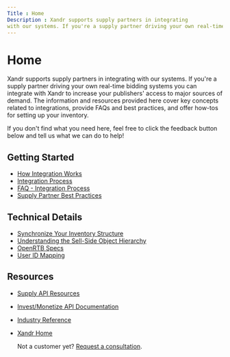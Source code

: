 ```yaml
---
Title : Home
Description : Xandr supports supply partners in integrating
with our systems. If you're a supply partner driving your own real-time
---
```



# Home



Xandr supports supply partners in integrating
with our systems. If you're a supply partner driving your own real-time
bidding systems you can integrate with Xandr to
increase your publishers' access to major sources of demand. The
information and resources provided here cover key concepts related to
integrations, provide FAQs and best practices, and offer how-tos for
setting up your inventory. 

If you don't find what you need here, feel free to click the feedback
button below and tell us what we can do to help!



## Getting Started



- <a
  href="https://docs.xandr.com/bundle/supply-partners/page/how-integration-works.html"
  class="xref" target="_blank">How Integration Works</a>
- <a
  href="https://docs.xandr.com/bundle/supply-partners/page/integration-process.html"
  class="xref" target="_blank">Integration Process</a>
- <a
  href="https://docs.xandr.com/bundle/supply-partners/page/faq---integration-process.html"
  class="xref" target="_blank">FAQ - Integration Process</a>
- <a
  href="https://docs.xandr.com/bundle/supply-partners/page/best-practices.html"
  class="xref" target="_blank">Supply Partner Best Practices</a>



## Technical Details

- <a
  href="https://docs.xandr.com/bundle/supply-partners/page/synchronize-your-inventory-structure.html"
  class="xref" target="_blank">Synchronize Your Inventory Structure</a>
- <a
  href="https://docs.xandr.com/bundle/supply-partners/page/understanding-the-sell-side-object-hierarchy.html"
  class="xref" target="_blank">Understanding the Sell-Side Object
  Hierarchy</a>
- <a
  href="https://docs.xandr.com/bundle/supply-partners/page/openrtb-specs.html"
  class="xref" target="_blank">OpenRTB Specs</a>
- <a
  href="https://docs.xandr.com/bundle/supply-partners/page/user-id-mapping.html"
  class="xref" target="_blank">User ID Mapping</a>





## Resources

- <a
  href="https://docs.xandr.com/bundle/supply-partners/page/api-documentation.html"
  class="xref" target="_blank">Supply API Resources</a>

- <a href="https://docs.xandr.com/bundle/xandr-api/page/welcome.html"
  class="xref" target="_blank">Invest/Monetize API Documentation</a>

- <a
  href="https://docs.xandr.com/bundle/industry-reference/page/welcome.html"
  class="xref" target="_blank">Industry Reference</a>

- <a href="https://www.xandr.com/" class="xref" target="_blank"><span
  class="ph">Xandr Home</a> 

  Not a customer yet?
  <a href="https://www.xandr.com/contact-us/" class="xref"
  target="_blank">Request a consultation</a>.






